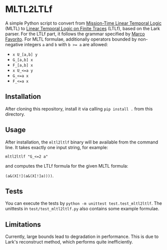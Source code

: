 # MLTL2LTLf

A simple Python script to convert from [Mission-Time Linear Temporal Logic](https://link.springer.com/chapter/10.1007/978-3-030-25543-5_1) (MLTL) to [Linear Temporal Logic on Finite Traces](https://dl.acm.org/doi/10.5555/2540128.2540252) (LTLf), based on the Lark parser.
For the LTLf part, it follows the grammar specified by [Marco Favorito](https://github.com/marcofavorito/tl-grammars/blob/main/content/04.ltlf.md).
For MLTL formulae, additionally operators bounded by non-negative integers `a` and `b` with `b >= a` are allowed:
- `x U_[a,b] y`
- `G_[a,b] x`
- `F_[a,b] x`
- `x U_<=a y`
- `G_<=a x`
- `F_<=a x`

## Installation

After cloning this repository, install it via calling `pip install .` from this directory.

## Usage

After installation, the `mltl2ltlf` binary will be available from the command line.
It takes exactly one input string, for example:

`mltl2ltlf "G_<=2 a"`

and computes the LTLf formula for the given MLTL formula:

`(a&(X[!](a&(X[!]a))))`.

## Tests

You can execute the tests by `python -m unittest test.test_mltl2ltlf`.
The unittests in `test/test_mltl2ltlf.py` also contains some example formulae.

## Limitations

Currently, large bounds lead to degradation in performance.
This is due to Lark's reconstruct method, which performs quite inefficiently.
